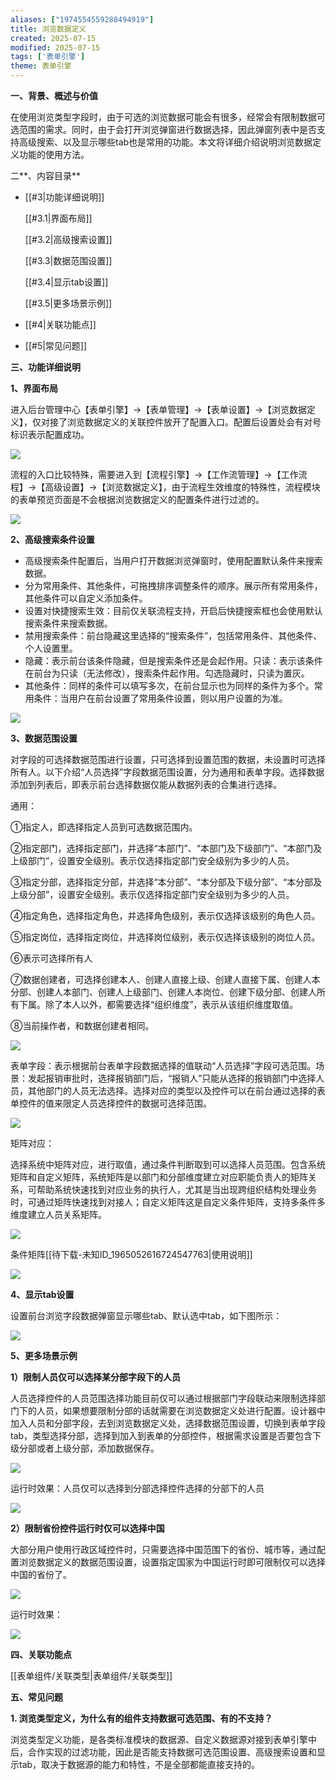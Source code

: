 ```yaml
---
aliases: ["1974554559288494919"]
title: 浏览数据定义
created: 2025-07-15
modified: 2025-07-15
tags: ['表单引擎']
theme: 表单引擎
---
```


**一、背景、概述与价值**

在使用浏览类型字段时，由于可选的浏览数据可能会有很多，经常会有限制数据可选范围的需求。同时，由于会打开浏览弹窗进行数据选择，因此弹窗列表中是否支持高级搜索、以及显示哪些tab也是常用的功能。本文将详细介绍说明浏览数据定义功能的使用方法。

二**、内容目录**

- [[#3|功能详细说明]]

  [[#3.1|界面布局]]

  [[#3.2|高级搜索设置]]

  [[#3.3|数据范围设置]]

  [[#3.4|显示tab设置]]

  [[#3.5|更多场景示例]]

- [[#4|关联功能点]]
- [[#5|常见问题]]

**三、功能详细说明**

**1、界面布局**

进入后台管理中心【表单引擎】->【表单管理】->【表单设置】->【浏览数据定义】，仅对接了浏览数据定义的关联控件放开了配置入口。配置后设置处会有对号标识表示配置成功。

![](https://myhelpdoc.oss-cn-heyuan.aliyuncs.com/mdimages/dd72d36cb2b1c8df219d923c00c08c67.jpg)

流程的入口比较特殊，需要进入到【流程引擎】->【工作流管理】->【工作流程】->【高级设置】->【浏览数据定义】，由于流程生效维度的特殊性，流程模块的表单预览页面是不会根据浏览数据定义的配置条件进行过滤的。

![](https://myhelpdoc.oss-cn-heyuan.aliyuncs.com/mdimages/e0d89e787bbcc7e9d8293d06578501a2.jpg)

**2、高级搜索条件设置**

- 高级搜索条件配置后，当用户打开数据浏览弹窗时，使用配置默认条件来搜索数据。
- 分为常用条件、其他条件，可拖拽排序调整条件的顺序。展示所有常用条件，其他条件可以自定义添加条件。
- 设置对快捷搜索生效：目前仅关联流程支持，开启后快捷搜索框也会使用默认搜索条件来搜索数据。
- 禁用搜索条件：前台隐藏这里选择的“搜索条件”，包括常用条件、其他条件、个人设置里。
- 隐藏：表示前台该条件隐藏，但是搜索条件还是会起作用。只读：表示该条件在前台为只读（无法修改），搜索条件起作用。勾选隐藏时，只读为置灰。
- 其他条件：同样的条件可以填写多次，在前台显示也为同样的条件为多个。常用条件：当用户在前台设置了常用条件设置，则以用户设置的为准。

![](https://myhelpdoc.oss-cn-heyuan.aliyuncs.com/mdimages/ca1e1213feed1c08f026b867800dba49.jpg)

**3、数据范围设置**

对字段的可选择数据范围进行设置，只可选择到设置范围的数据，未设置时可选择所有人。以下介绍“人员选择”字段数据范围设置，分为通用和表单字段。选择数据添加到列表后，即表示前台选择数据仅能从数据列表的合集进行选择。

通用：

①指定人，即选择指定人员到可选数据范围内。

②指定部门，选择指定部门，并选择“本部门”、“本部门及下级部门”、“本部门及上级部门”，设置安全级别。表示仅选择指定部门安全级别为多少的人员。

③指定分部，选择指定分部，并选择“本分部”、“本分部及下级分部”、“本分部及上级分部”，设置安全级别。表示仅选择指定部门安全级别为多少的人员。

④指定角色，选择指定角色，并选择角色级别，表示仅选择该级别的角色人员。

⑤指定岗位，选择指定岗位，并选择岗位级别，表示仅选择该级别的岗位人员。

⑥表示可选择所有人

⑦数据创建者，可选择创建本人、创建人直接上级、创建人直接下属、创建人本分部、创建人本部门、创建人上级部门、创建人本岗位、创建下级分部、创建人所有下属。除了本人以外，都需要选择“组织维度”，表示从该组织维度取值。

⑧当前操作者，和数据创建者相同。

![](https://myhelpdoc.oss-cn-heyuan.aliyuncs.com/mdimages/42cdb197173d9c86bfda05f76a53b302.jpg)

表单字段：表示根据前台表单字段数据选择的值联动“人员选择”字段可选范围。场景：发起报销审批时，选择报销部门后，“报销人”只能从选择的报销部门中选择人员，其他部门的人员无法选择。选择对应的类型以及控件可以在前台通过选择的表单控件的值来限定人员选择控件的数据可选择范围。

![](https://myhelpdoc.oss-cn-heyuan.aliyuncs.com/mdimages/5a4c565232a90d7de6ae857a99bc43e0.jpg)

矩阵对应：

选择系统中矩阵对应，进行取值，通过条件判断取到可以选择人员范围。包含系统矩阵和自定义矩阵，系统矩阵是以部门和分部维度建立对应职能负责人的矩阵关系，可帮助系统快速找到对应业务的执行人，尤其是当出现跨组织结构处理业务时，可通过矩阵快速找到对接人；自定义矩阵这是自定义条件矩阵，支持多条件多维度建立人员关系矩阵。

![](https://myhelpdoc.oss-cn-heyuan.aliyuncs.com/mdimages/659e92a30443c81569f304bd73785e42.jpg)

条件矩阵[[待下载-未知ID_1965052616724547763|使用说明]]

![](https://myhelpdoc.oss-cn-heyuan.aliyuncs.com/mdimages/23d31243d39cbc23475ccd677c2f8688.jpg)

**4、显示tab设置**

设置前台浏览字段数据弹窗显示哪些tab、默认选中tab，如下图所示：

![](https://myhelpdoc.oss-cn-heyuan.aliyuncs.com/mdimages/daa6a98dc1ec5f078cb8fc3497f361bc.jpg)

**5、更多场景示例**

**1）限制人员仅可以选择某分部字段下的人员**

人员选择控件的人员范围选择功能目前仅可以通过根据部门字段联动来限制选择部门下的人员，如果想要限制分部的话就需要在浏览数据定义处进行配置。设计器中加入人员和分部字段，去到浏览数据定义处，选择数据范围设置，切换到表单字段tab，类型选择分部，选择到加入到表单的分部控件，根据需求设置是否要包含下级分部或者上级分部，添加数据保存。

![](https://myhelpdoc.oss-cn-heyuan.aliyuncs.com/mdimages/67c622dfe44010e65e01c694621216c0.jpg)

运行时效果：人员仅可以选择到分部选择控件选择的分部下的人员

![](https://myhelpdoc.oss-cn-heyuan.aliyuncs.com/mdimages/81772510e67aa8d5f3cadf89d72e7f90.jpg)

**2）限制省份控件运行时仅可以选择中国**

大部分用户使用行政区域控件时，只需要选择中国范围下的省份、城市等，通过配置浏览数据定义的数据范围设置，设置指定国家为中国运行时即可限制仅可以选择中国的省份了。

![](https://myhelpdoc.oss-cn-heyuan.aliyuncs.com/mdimages/ce856cee480ed9f9563843afc7926d1f.jpg)

运行时效果：

![](https://myhelpdoc.oss-cn-heyuan.aliyuncs.com/mdimages/939e7f2edaa73782785c805a26f1322b.jpg)

**四、关联功能点**

[[表单组件/关联类型|表单组件/关联类型]]

**五、常见问题**

**1. 浏览类型定义，为什么有的组件支持数据可选范围、有的不支持？**

浏览类型定义功能，是各类标准模块的数据源、自定义数据源对接到表单引擎中后，合作实现的过滤功能，因此是否能支持数据可选范围设置、高级搜索设置和显示tab，取决于数据源的能力和特性，不是全部都能直接支持的。

